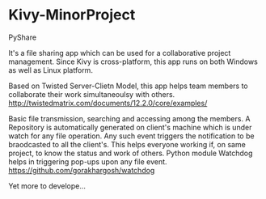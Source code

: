 Kivy-MinorProject
=================
PyShare

It's a  file sharing app which can be used for a collaborative project management.
Since Kivy is cross-platform, this app runs on both Windows as well as Linux platform.

Based on Twisted Server-Clietn Model, this app helps team members to collaborate their work simultaneoulsy with others.
http://twistedmatrix.com/documents/12.2.0/core/examples/

Basic file transmission, searching and accessing among the members.
A Repository is automatically generated on client's machine which is under watch for any file operation. 
Any such event triggers the notification to be braodcasted to all the client's.
This helps everyone working if, on same project, to know the status and work of others.
Python module Watchdog helps in triggering pop-ups upon any file event.
https://github.com/gorakhargosh/watchdog

Yet more to develope...
